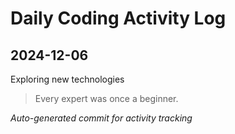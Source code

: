 # Daily Coding Activity Log

## 2024-12-06

Exploring new technologies

> Every expert was once a beginner.

*Auto-generated commit for activity tracking*
